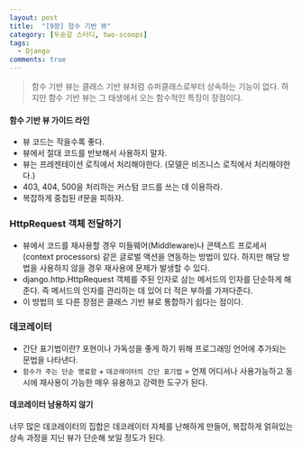 ```yaml
---
layout: post
title:  "[9장] 함수 기반 뷰"
category: [두숟갈 스터디, two-scoops]
tags:
  - Django
comments: true
---
```


> 함수 기반 뷰는 클래스 기반 뷰처럼 슈퍼클래스로부터 상속하는 기능이 없다. 하지만 함수 기반 뷰는 그 태생에서 오는 함수적인 특징이 장점이다.

#### 함수 기반 뷰 가이드 라인
- 뷰 코드는 작을수록 좋다.
- 뷰에서 절대 코드를 반보해서 사용하지 말자.
- 뷰는 프레젠테이션 로직에서 처리해야한다. (모델은 비즈니스 로직에서 처리해야한다.)
- 403, 404, 500을 처리하는 커스텀 코드를 쓰는 데 이용하라.
- 복잡하게 중첩된 if문을 피하자.

### HttpRequest 객체 전달하기
- 뷰에서 코드를 재사용할 경우 미들웨어(Middleware)나 콘텍스트 프로세서(context processors) 같은 글로벌 액션을 연동하는 방법이 있다. 하지만 해당 방법을 사용하지 않을 경우 재사용에 문제가 발생할 수 있다.
- django.http.HttpRequest 객체를 주된 인자로 삼는 메서드의 인자를 단순하게 해준다. 즉 메서드의 인자를 관리하는 데 있어 더 적은 부하를 가져다준다.
- 이 방법의 또 다른 장점은 클래스 기반 뷰로 통합하기 쉽다는 점이다.

### 데코레이터
- 간단 표기법이란? 포현이나 가독성을 좋게 하기 위해 프로그래밍 언어에 추가되는 문법을 나타낸다.
- `함수가 주는 단순 명료함` + `데코레이터의 간단 표기법` = 언제 어디서나 사용가능하고 동시에 재사용이 가능한 매우 유용하고 강력한 도구가 된다.

#### 데코레이터 남용하지 않기
너무 많은 데코레이터의 집합은 데코레이터 자체를 난해하게 만들어, 복잡하게 얽혀있는 상속 과정을 지닌 뷰가 단순해 보일 정도가 된다.
